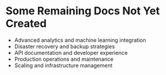 
# Some Remaining Docs Not Yet Created

- Advanced analytics and machine learning integration
- Disaster recovery and backup strategies
- API documentation and developer experience
- Production operations and maintenance
- Scaling and infrastructure management
